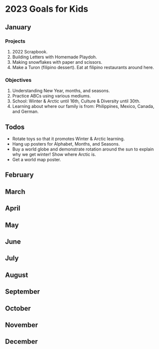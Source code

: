 # 2023 Goals for Kids

## January

### Projects

1. 2022 Scrapbook.
2. Building Letters with Homemade Playdoh.
3. Making snowflakes with paper and scissors.
4. Make a Turon (filipino dessert). Eat at filipino restaurants around here.

### Objectives

1. Understanding New Year, months, and seasons.
2. Practice ABCs using various mediums.
3. School: Winter & Arctic until 16th, Culture & Diversity until 30th.
4. Learning about where our family is from: Philippines, Mexico, Canada, and German.

## Todos

* Rotate toys so that it promotes Winter & Arctic learning.
* Hang up posters for Alphabet, Months, and Seasons.
* Buy a world globe and demonstrate rotation around the sun to explain why we get winter! Show where Arctic is.
* Get a world map poster.

## February

## March

## April

## May

## June

## July

## August

## September

## October

## November

## December

